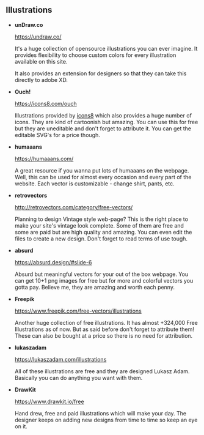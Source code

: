 ## Illustrations

* **unDraw.co**

  <https://undraw.co/>

  It's a huge collection of opensource illustrations you can ever imagine. It provides flexibility
  to choose custom colors for every illustration available on this site.

  It also provides an extension for designers so that they can take this directly to adobe XD.

* **Ouch!**

  <https://icons8.com/ouch>

  Illustrations provided by [icons8](https://icons8.com/) which also provides a huge number of
  icons. They are kind of cartoonish but amazing. You can use this for free but they are uneditable
  and don't forget to attribute it. You can get the editable SVG's for a price though.

* **humaaans**

  <https://humaaans.com/>

  A great resource if you wanna put lots of humaaans on the webpage.  Well, this can be used for
  almost every occasion and every part of the website. Each vector is customizable - change shirt,
  pants, etc.

* **retrovectors**

  <http://retrovectors.com/category/free-vectors/>

  Planning to design Vintage style web-page? This is the right place to make your site's vintage
  look complete. Some of them are free and some are paid but are high quality and amazing. You can
  even edit the files to create a new design. Don't forget to read terms of use tough.

* **absurd**

  <https://absurd.design/#slide-6>

  Absurd but meaningful vectors for your out of the box webpage. You can get 10+1 png images for
  free but for more and colorful vectors you gotta pay. Believe me, they are amazing and worth each
  penny.

* **Freepik**

  <https://www.freepik.com/free-vectors/illustrations>

  Another huge collection of free illustrations. It has almost +324,000 Free Illustrations as of
  now.  But as said before don't forget to attribute them! These can also be bought at a price so
  there is no need for attribution.

* **lukaszadam**

  <https://lukaszadam.com/illustrations>

  All of these illustrations are free and they are designed Lukasz Adam. Basically you can do
  anything you want with them.

* **DrawKit**

  <https://www.drawkit.io/free>

  Hand drew, free and paid illustrations which will make your day. The designer keeps on adding new
  designs from time to time so keep an eye on it.
